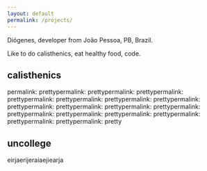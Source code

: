 ```yaml
---
layout: default
permalink: /projects/
---
```


Diógenes, developer from João Pessoa, PB, Brazil.

Like to do calisthenics, eat healthy food, code.

calisthenics
------------

permalink: prettypermalink: prettypermalink: prettypermalink: prettypermalink: prettypermalink: prettypermalink: prettypermalink: prettypermalink: prettypermalink: prettypermalink: prettypermalink: prettypermalink: prettypermalink: prettypermalink: prettypermalink: prettypermalink: prettypermalink: pretty


uncollege
---------

eirjaerijeraiaejiearja